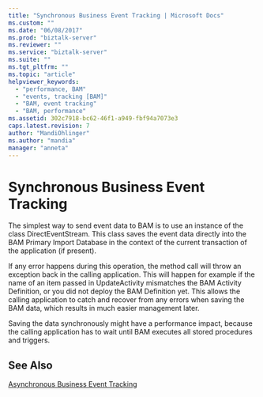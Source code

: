 ```yaml
---
title: "Synchronous Business Event Tracking | Microsoft Docs"
ms.custom: ""
ms.date: "06/08/2017"
ms.prod: "biztalk-server"
ms.reviewer: ""
ms.service: "biztalk-server"
ms.suite: ""
ms.tgt_pltfrm: ""
ms.topic: "article"
helpviewer_keywords: 
  - "performance, BAM"
  - "events, tracking [BAM]"
  - "BAM, event tracking"
  - "BAM, performance"
ms.assetid: 302c7918-bc62-46f1-a949-fbf94a7073e3
caps.latest.revision: 7
author: "MandiOhlinger"
ms.author: "mandia"
manager: "anneta"
---
```

# Synchronous Business Event Tracking
The simplest way to send event data to BAM is to use an instance of the class DirectEventStream. This class saves the event data directly into the BAM Primary Import Database in the context of the current transaction of the application (if present).  
  
 If any error happens during this operation, the method call will throw an exception back in the calling application. This will happen for example if the name of an item passed in UpdateActivity mismatches the BAM Activity Definition, or you did not deploy the BAM Definition yet. This allows the calling application to catch and recover from any errors when saving the BAM data, which results in much easier management later.  
  
 Saving the data synchronously might have a performance impact, because the calling application has to wait until BAM executes all stored procedures and triggers.  
  
## See Also  
 [Asynchronous Business Event Tracking](../core/asynchronous-business-event-tracking.md)